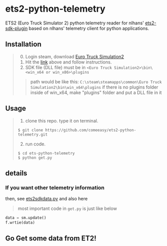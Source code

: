 # ets2-python-telemetry

ETS2 (Euro Truck Simulator 2) python telemetry reader for nlhans' [ets2-sdk-plugin](https://github.com/nlhans/ets2-sdk-plugin "https://github.com/nlhans/ets2-sdk-plugin") based on nlhans' telemetry client for python applications.

## Installation
> 0. Login steam, download [Euro Truck Simulation2](https://eurotrucksimulator2.com/)
> 1. Hit the [link](https://github.com/nlhans/ets2-sdk-plugin "https://github.com/nlhans/ets2-sdk-plugin") above and follow instructions.
> 2. SDK file (DLL file) must be in `<Euro Truck Simulation2>\bin\<win_x64 or win_x86>\plugins`
> > path would be like this: `C:\steam\steamapps\common\Euro Truck Simulation2\bin\win_x64\plugins`
> > if there is no plugins folder inside of win_x64, make "plugins" folder and put a DLL file in it

## Usage 
> 1. clone this repo. type it on terminal.<br>
> ```shell
> $ git clone https://github.com/comeeasy/ets2-python-telemetry.git
> ```
> 2. run code.<br>
> ```shell
> $ cd ets-python-telemetry
> $ python get.py
> ```

## details

### If you want other telemetry information
then, see [ets2sdkdata.py](https://github.com/comeeasy/ets2-python-telemetry/blob/master/ets2sdkdata.py)
and also here

> most important code in `get.py` is just like below
```python
data = sm.update()
f.wrtie(data)
```

## Go Get some data from ET2!






